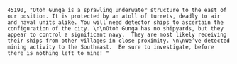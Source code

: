 ﻿```text
45190, "Otoh Gunga is a sprawling underwater structure to the east of our position. It is protected by an atoll of turrets, deadly to air and naval units alike. You will need detector ships to ascertain the configuration of the city. \n\nOtoh Gunga has no shipyards, but they appear to control a significant navy.  They are most likely receiving their ships from other villages in close proximity. \n\nWe’ve detected mining activity to the Southeast.  Be sure to investigate, before there is nothing left to mine! "
```